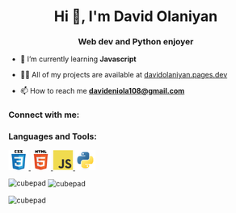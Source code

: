 <h1 align="center">Hi 👋, I'm David Olaniyan</h1>
<h3 align="center">Web dev and Python enjoyer</h3>

- 🌱 I’m currently learning **Javascript**

- 👨‍💻 All of my projects are available at [davidolaniyan.pages.dev](davidolaniyan.pages.dev)

- 📫 How to reach me **davideniola108@gmail.com**

<h3 align="left">Connect with me:</h3>
<p align="left">
</p>

<h3 align="left">Languages and Tools:</h3>
<p align="left"> <a href="https://www.w3schools.com/css/" target="_blank" rel="noreferrer"> <img src="https://raw.githubusercontent.com/devicons/devicon/master/icons/css3/css3-original-wordmark.svg" alt="css3" width="40" height="40"/> </a> <a href="https://www.w3.org/html/" target="_blank" rel="noreferrer"> <img src="https://raw.githubusercontent.com/devicons/devicon/master/icons/html5/html5-original-wordmark.svg" alt="html5" width="40" height="40"/> </a> <a href="https://developer.mozilla.org/en-US/docs/Web/JavaScript" target="_blank" rel="noreferrer"> <img src="https://raw.githubusercontent.com/devicons/devicon/master/icons/javascript/javascript-original.svg" alt="javascript" width="40" height="40"/> </a> <a href="https://www.python.org" target="_blank" rel="noreferrer"> <img src="https://raw.githubusercontent.com/devicons/devicon/master/icons/python/python-original.svg" alt="python" width="40" height="40"/> </a> </p>

<p><img align="left" src="https://github-readme-stats.vercel.app/api/top-langs?username=cubepad&show_icons=true&locale=en&layout=compact" alt="cubepad" /></p>

<p>&nbsp;<img align="center" src="https://github-readme-stats.vercel.app/api?username=cubepad&show_icons=true&locale=en" alt="cubepad" /></p>

<p><img align="center" src="https://github-readme-streak-stats.herokuapp.com/?user=cubepad&" alt="cubepad" /></p>
